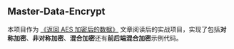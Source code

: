 ## Master-Data-Encrypt

本项目作为 [《返回 AES 加密后的数据》](https://juejin.im/post/5f178d33e51d4534ad4e841a) 文章阅读后的实战项目，实现了包括**对称加密**、**非对称加密**、**混合加密**还有**前后端混合加密**示例代码。
